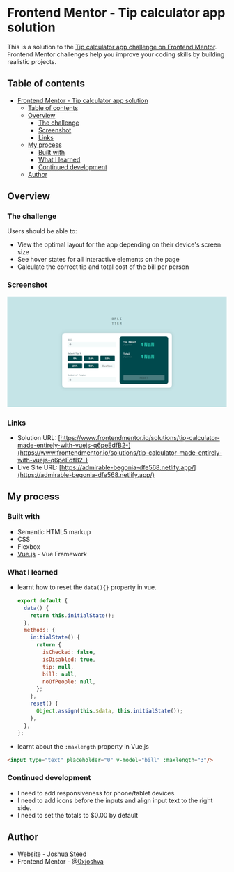# Frontend Mentor - Tip calculator app solution

This is a solution to the [Tip calculator app challenge on Frontend Mentor](https://www.frontendmentor.io/challenges/tip-calculator-app-ugJNGbJUX). Frontend Mentor challenges help you improve your coding skills by building realistic projects.

## Table of contents

- [Frontend Mentor - Tip calculator app solution](#frontend-mentor---tip-calculator-app-solution)
  - [Table of contents](#table-of-contents)
  - [Overview](#overview)
    - [The challenge](#the-challenge)
    - [Screenshot](#screenshot)
    - [Links](#links)
  - [My process](#my-process)
    - [Built with](#built-with)
    - [What I learned](#what-i-learned)
    - [Continued development](#continued-development)
  - [Author](#author)

## Overview

### The challenge

Users should be able to:

- View the optimal layout for the app depending on their device's screen size
- See hover states for all interactive elements on the page
- Calculate the correct tip and total cost of the bill per person

### Screenshot

![](./src/assets/preview.png)

### Links

- Solution URL: [https://www.frontendmentor.io/solutions/tip-calculator-made-entirely-with-vuejs-q6peEdfB2-](https://www.frontendmentor.io/solutions/tip-calculator-made-entirely-with-vuejs-q6peEdfB2-)
- Live Site URL: [https://admirable-begonia-dfe568.netlify.app/](https://admirable-begonia-dfe568.netlify.app/)

## My process

### Built with

- Semantic HTML5 markup
- CSS
- Flexbox
- [Vue.js](https://reactjs.org/) - Vue Framework

### What I learned

- learnt how to reset the `data(){}` property in vue.
  
  ```js
  export default {
    data() {
      return this.initialState();
    },
    methods: {
      initialState() {
        return {
          isChecked: false,
          isDisabled: true,
          tip: null,
          bill: null,
          noOfPeople: null,
        };
      },
      reset() {
        Object.assign(this.$data, this.initialState());
      },
    },
  };
  ```

- learnt about the `:maxlength` property in Vue.js
  
```html
<input type="text" placeholder="0" v-model="bill" :maxlength="3"/>
````

### Continued development

- I need to add responsiveness for phone/tablet devices.
- I need to add icons before the inputs and align input text to the right side.
- I need to set the totals to $0.00 by default

## Author

- Website - [Joshua Steed](https://www.joshuasteed.com)
- Frontend Mentor - [@0xjoshva](https://www.frontendmentor.io/profile/0xjoshva)
